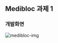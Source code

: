 ## Medibloc 과제 1

### 개발화면

![medibloc-img](https://user-images.githubusercontent.com/35620465/72171750-f1455880-3416-11ea-9dac-f1554f0ac47c.png)